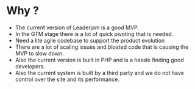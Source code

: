 # Why ?

- The current version of Leaderjam is a good MVP.
- In the GTM stage there is a lot of quick pivoting that is needed.
- Need a lite agile codebase to support the product evolution
- There are a lot of scaling issues and bloated code that is causing the MVP to slow down.
- Also the current version is built in PHP and is a hassle finding good developers.
- Also the current system is built by a third party and we do not have control over the site and its performance.